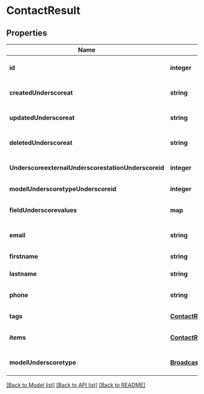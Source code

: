 # ContactResult

## Properties
Name | Type | Description | Notes
------------ | ------------- | ------------- | -------------
**id** | **integer** |  | [optional] [default to null]
**createdUnderscoreat** | **string** |  | [optional] [default to null]
**updatedUnderscoreat** | **string** |  | [optional] [default to null]
**deletedUnderscoreat** | **string** |  | [optional] [default to null]
**UnderscoreexternalUnderscorestationUnderscoreid** | **integer** |  | [optional] [default to null]
**modelUnderscoretypeUnderscoreid** | **integer** |  | [default to null]
**fieldUnderscorevalues** | **map** |  | [optional] [default to null]
**email** | **string** |  | [optional] [default to null]
**firstname** | **string** |  | [default to null]
**lastname** | **string** |  | [default to null]
**phone** | **string** |  | [optional] [default to null]
**tags** | [**ContactRelationsTags**](ContactRelationsTags.md) |  | [default to null]
**items** | [**ContactRelationsItems**](ContactRelationsItems.md) |  | [optional] [default to null]
**modelUnderscoretype** | [**BroadcastRelationsModelType**](BroadcastRelationsModelType.md) |  | [optional] [default to null]

[[Back to Model list]](../README.md#documentation-for-models) [[Back to API list]](../README.md#documentation-for-api-endpoints) [[Back to README]](../README.md)


